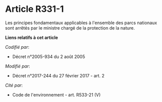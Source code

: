 # Article R331-1

Les principes fondamentaux applicables à l'ensemble des parcs nationaux sont arrêtés par le ministre chargé de la protection
de la nature.

**Liens relatifs à cet article**

_Codifié par_:

  - Décret n°2005-934 du 2 août 2005

_Modifié par_:

  - Décret n°2017-244 du 27 février 2017 - art. 2

_Cité par_:

  - Code de l'environnement - art. R533-21 (V)
